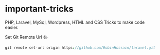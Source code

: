 # important-tricks

PHP, Laravel, MySql, Wordpress, HTML and CSS Tricks to make code easier.

Set Git Remote Url :+1:
```php
git remote set-url origin https://github.com/RobinHossain/laravel.git
```
